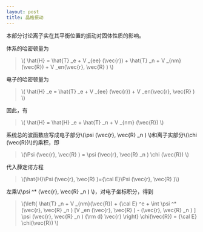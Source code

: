 ```yaml
---
layout: post
title: 晶格振动
---
```


本部分讨论离子实在其平衡位置的振动对固体性质的影响。

体系的哈密顿量为

>\\( \hat{H} = \hat{T} \_e + V \_{ee} (\vec{r}) + \hat{T} \_n + V \_{nm} (\vec{R}) + V \_en(\vec{r}, \vec{R} ) \\)

电子的哈密顿量为

>\\( \hat{H} \_e = \hat{T} \_e + V \_{ee} (\vec{r}) + V \_en(\vec{r}, \vec{R} ) \\)

因此，有

>\\( \hat{H} = \hat{H} \_e + \hat{T} \_n + V \_{nm} (\vec{R}) \\)

系统总的波函数应写成电子部分\\(\psi (\vec{r}, \vec{R} \_n ) \\)和离子实部分\\(\chi (\vec{R})\\)的乘积，即

>\\(\Psi (\vec{r}, \vec{R} ) = \psi (\vec{r}, \vec{R} \_n ) \chi (\vec{R}) \\)

代入薛定谔方程

>\\(\hat{H}\Psi (\vec{r}, \vec{R} )={\cal E}\Psi (\vec{r}, \vec{R} )\\)

左乘\\(\psi ^* (\vec{r}, \vec{R} \_n ) \\)，对电子坐标积分，得到

>\\(\left\{ \hat{T} \_n + V \_{nm}(\vec{R}) + {\cal E} ^e + \int \psi ^* (\vec{r}, \vec{R} \_n ) [V \_en (\vec{r}, \vec{R} ) - (\vec{r}, \vec{R} \_n ) ] \psi (\vec{r}, \vec{R} \_n ) {\rm d} \vec{r} \right\} \chi(\vec{R}) = {\cal E} \chi(\vec{R}) \\)





